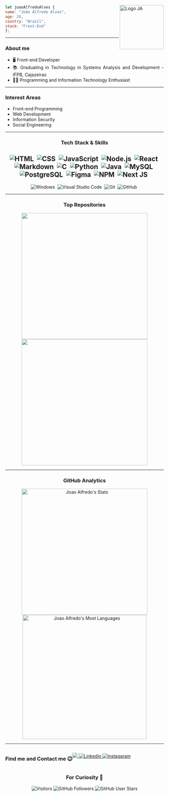 <div align="justify">

<img align="right" src="https://i.imgur.com/jOSu4Qd.jpg" alt="Logo JA" width="140px" style="display:block">
  
```javascript  
let joaoAlfredoAlves {
name: "João Alfredo Alves",
age: 20,
country: "Brazil",
stack: "Front-End"
};
```
  
---

### About me
  
- 🖥️ Front-end Developer
- 📚 Graduating in Technology in Systems Analysis and Development - IFPB, Cajazeiras
- 👨‍💻 Programming and Information Technology Enthusiast
  
---
  
### Interest Areas

- Front-end Programming
- Web Development
- Information Security
- Social Engineering

---
  
<h3 align="center">Tech Stack & Skills</h3>

<div align="center">
  
![HTML](https://img.shields.io/badge/-HTML-%23263759?style=for-the-badge&logo=HTML5)&nbsp;
![CSS](https://img.shields.io/badge/-CSS-%23263759?style=for-the-badge&logo=CSS3&logoColor=1572B6)&nbsp;
![JavaScript](https://img.shields.io/badge/-JavaScript-%23263759?style=for-the-badge&logo=javascript)&nbsp;
![Node.js](https://img.shields.io/badge/-Node.js-%23263759?style=for-the-badge&logo=node.js)&nbsp;
![React](https://img.shields.io/badge/-React-%23263759?style=for-the-badge&logo=react)&nbsp;
![Markdown](https://img.shields.io/badge/-Markdown-%23263759?style=for-the-badge&logo=markdown)&nbsp;
![C](https://img.shields.io/badge/-C%20-%23263759?style=for-the-badge&logo=c&logoColor=007ACC)&nbsp;
![Python](https://img.shields.io/badge/-Python%20-%23263759?style=for-the-badge&logo=python&logoColor=white)&nbsp;
![Java](https://img.shields.io/badge/Java-%23263759?style=for-the-badge&logo=java&logoColor=white)&nbsp;
![MySQL](https://img.shields.io/badge/mysql-%23263759?style=for-the-badge&logo=mysql&logoColor=white)&nbsp;
![PostgreSQL](https://img.shields.io/badge/postgresql-%23263759?style=for-the-badge&logo=postgresql&logoColor=white)&nbsp;
![Figma](https://img.shields.io/badge/figma-%23263759?style=for-the-badge&logo=figma&logoColor=white)&nbsp;
![NPM](https://img.shields.io/badge/NPM-%23263759?style=for-the-badge&logo=npm&logoColor=white)&nbsp;
![Next JS](https://img.shields.io/badge/Next-%23263759?style=for-the-badge&logo=next.js&logoColor=white)&nbsp;
---
![Windows](https://img.shields.io/badge/Windows-%23263759?style=for-the-badge&logo=windows&logoColor=white)&nbsp;
![Visual Studio Code](https://img.shields.io/badge/-Visual%20Studio%20Code-%23263759?style=for-the-badge&logo=visual-studio-code&logoColor=007ACC)&nbsp;
![Git](https://img.shields.io/badge/-Git-%23263759?style=for-the-badge&logo=git)&nbsp;
![GitHub](https://img.shields.io/badge/-GitHub-%23263759?style=for-the-badge&logo=github)&nbsp;
  
</div>
  
---
  
<h3 align="center">Top Repositories</h3>

<div align="center">
  <a href="https://github.com/joaoalfredoalves/beautysalon">
    <img width="400em" align="center" src="https://github-readme-stats.vercel.app/api/pin/?username=joaoalfredoalves&repo=beautysalon&theme=github_dark" />
  </a>
  <a href="https://github.com/joaoalfredoalves/joaoalfredoalves.github.io">
    <img width="400em" align="center" src="https://github-readme-stats.vercel.app/api/pin/?username=joaoalfredoalves&repo=joaoalfredoalves.github.io&theme=github_dark" />
  </a>
</div>

---
  
<h3 align="center">GitHub Analytics</h3>
  
<div align="center">
    <img width="400em" src="https://github-readme-stats.vercel.app/api?username=JoaoAlfredoAlves&show_icons=true&theme=github_dark" alt="Joao Alfredo's Stats"/>
    <img width="394em" src="https://github-readme-stats.vercel.app/api/top-langs/?username=JoaoAlfredoAlves&layout=compact&theme=github_dark" alt="Joao Alfredo's Most Languages"/>
</div>
  
---
  
<div align="center" style="display: flex;">
  <h3>Find me and Contact me 😉</h3>
  <p>
    <a href = "mailto:joaoadsousa777@gmail.com">
      <img src="https://img.shields.io/badge/Gmail-D14836?style=for-the-badge&logo=gmail&logoColor=white" target="_blank">
    </a>
    <a href="https://www.linkedin.com/in/joaoalfredoalves/">
      <img src="https://img.shields.io/badge/LinkedIn-0077B5?style=for-the-badge&logo=linkedin&logoColor=white" alt="Linkedin"/>
    </a>
    <a href="https://www.instagram.com/joao.alfredo.a/">
      <img src="https://img.shields.io/badge/Instagram-E4405F?style=for-the-badge&logo=instagram&logoColor=white" alt="Instagaram"/>
    </a>
  </p>
</div>
  
<div align="center">
  <h3>For Curiosity 🚀</h3>
  <p>
    <img alt="Visitors" src="https://api.visitorbadge.io/api/visitors?path=joaoalfredoalves%2Fgithub-visitors-badge&countColor=%23263759"/>
    <img alt="GitHub Followers" src="https://img.shields.io/github/followers/JoaoAlfredoAlves?color=%23263759&style=for-the-badge">
    <img alt="GitHub User Stars" src="https://img.shields.io/github/stars/JoaoAlfredoAlves?color=%23263759&style=for-the-badge">
  </p>
</div>
